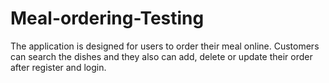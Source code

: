 # Meal-ordering-Testing
The application is designed for users to order their meal online. Customers can search the dishes and they also can add, delete or update their order after register and login.

